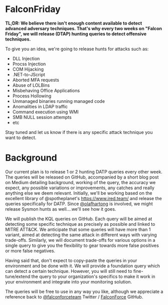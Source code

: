 # FalconFriday
<b>TL;DR: We believe there isn't enough content available to detect advanced adversary techniques. That's why every two weeks on "Falcon Friday", we will release (DTAP) hunting queries to detect offensive techniques.</b>

To give you an idea, we're going to release hunts for attacks such as:

- DLL Injection
- Procss Injection
- COM Hijacking
- .NET-to-JScript
- Aborted MFA requests
- Abuse of LOLBins
- Misbehaving Office Applications
- Process Hollowing
- Unmanaged binaries running managed code
- Anomalities in LDAP traffic 
- Command execution using WMI
- SMB NULL session attempts
- etc

Stay tuned and let us know if there is any specific attack technique you want to detect.

# Background

Our current plan is to release 1 or 2 hunting DATP queries every other week. The queries will be released on GitHub, accompanied by a short blog post on Medium detailing background, working of the query, the accuracy we expect, any possible variations or improvements, any catches and really anything else we deem relevant.
Initially, we'll be working based on the excellent library of @spotheplanet's https://www.ired.team/ and release the queries specifically for DATP. Since [@olafhartong](https://github.com/olafhartong) is involved, we might release Sysmon hunts as well….we'll see how it goes.

We will publish the KQL queries on GitHub. Each query will be aimed at detecting some specific technique as precisely as possible and linked to MITRE ATT&CK. We anticipate that some queries will have more than 1 variant, aimed at detecting the same attack in different ways with varying trade-offs. Similarly, we will document trade-offs for various options in a single query to give you the flexibility to gear towards more false positives or more false negatives. 

Having said that, don't expect to copy-paste the queries in your environment and be done with it. We will provide a foundation query which can detect a certain technique. However, you will still need to fine-tune/extend  the query to your organization's specifics to make it work in your environment and integrate into your monitoring solution. 

The queries will be free to use in any way you like, although we appreciate a reference back to [@falconforceteam](https://twitter.com/falconforceteam) Twitter / [FalconForce](https://github.com/falconforceteam) GitHub.
